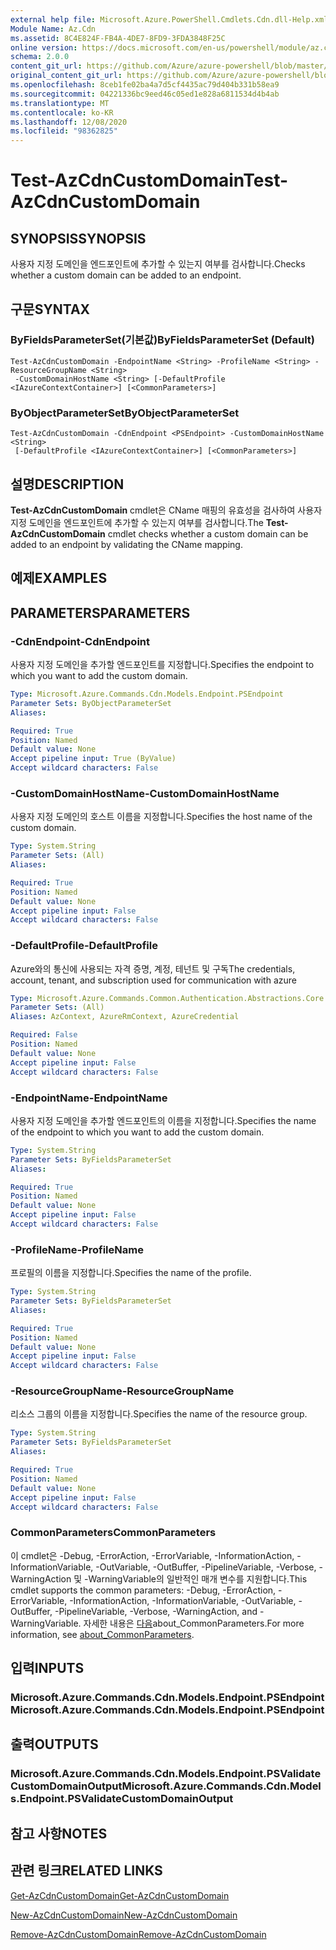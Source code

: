 ```yaml
---
external help file: Microsoft.Azure.PowerShell.Cmdlets.Cdn.dll-Help.xml
Module Name: Az.Cdn
ms.assetid: 8C4E824F-FB4A-4DE7-8FD9-3FDA3848F25C
online version: https://docs.microsoft.com/en-us/powershell/module/az.cdn/test-azcdncustomdomain
schema: 2.0.0
content_git_url: https://github.com/Azure/azure-powershell/blob/master/src/Cdn/Cdn/help/Test-AzCdnCustomDomain.md
original_content_git_url: https://github.com/Azure/azure-powershell/blob/master/src/Cdn/Cdn/help/Test-AzCdnCustomDomain.md
ms.openlocfilehash: 8ceb1fe02ba4a7d5cf4435ac79d404b331b58ea9
ms.sourcegitcommit: 04221336bc9eed46c05ed1e828a6811534d4b4ab
ms.translationtype: MT
ms.contentlocale: ko-KR
ms.lasthandoff: 12/08/2020
ms.locfileid: "98362825"
---
```

# <span data-ttu-id="fcc63-101">Test-AzCdnCustomDomain</span><span class="sxs-lookup"><span data-stu-id="fcc63-101">Test-AzCdnCustomDomain</span></span>

## <span data-ttu-id="fcc63-102">SYNOPSIS</span><span class="sxs-lookup"><span data-stu-id="fcc63-102">SYNOPSIS</span></span>
<span data-ttu-id="fcc63-103">사용자 지정 도메인을 엔드포인트에 추가할 수 있는지 여부를 검사합니다.</span><span class="sxs-lookup"><span data-stu-id="fcc63-103">Checks whether a custom domain can be added to an endpoint.</span></span>

## <span data-ttu-id="fcc63-104">구문</span><span class="sxs-lookup"><span data-stu-id="fcc63-104">SYNTAX</span></span>

### <span data-ttu-id="fcc63-105">ByFieldsParameterSet(기본값)</span><span class="sxs-lookup"><span data-stu-id="fcc63-105">ByFieldsParameterSet (Default)</span></span>
```
Test-AzCdnCustomDomain -EndpointName <String> -ProfileName <String> -ResourceGroupName <String>
 -CustomDomainHostName <String> [-DefaultProfile <IAzureContextContainer>] [<CommonParameters>]
```

### <span data-ttu-id="fcc63-106">ByObjectParameterSet</span><span class="sxs-lookup"><span data-stu-id="fcc63-106">ByObjectParameterSet</span></span>
```
Test-AzCdnCustomDomain -CdnEndpoint <PSEndpoint> -CustomDomainHostName <String>
 [-DefaultProfile <IAzureContextContainer>] [<CommonParameters>]
```

## <span data-ttu-id="fcc63-107">설명</span><span class="sxs-lookup"><span data-stu-id="fcc63-107">DESCRIPTION</span></span>
<span data-ttu-id="fcc63-108">**Test-AzCdnCustomDomain** cmdlet은 CName 매핑의 유효성을 검사하여 사용자 지정 도메인을 엔드포인트에 추가할 수 있는지 여부를 검사합니다.</span><span class="sxs-lookup"><span data-stu-id="fcc63-108">The **Test-AzCdnCustomDomain** cmdlet checks whether a custom domain can be added to an endpoint by validating the CName mapping.</span></span>

## <span data-ttu-id="fcc63-109">예제</span><span class="sxs-lookup"><span data-stu-id="fcc63-109">EXAMPLES</span></span>

## <span data-ttu-id="fcc63-110">PARAMETERS</span><span class="sxs-lookup"><span data-stu-id="fcc63-110">PARAMETERS</span></span>

### <span data-ttu-id="fcc63-111">-CdnEndpoint</span><span class="sxs-lookup"><span data-stu-id="fcc63-111">-CdnEndpoint</span></span>
<span data-ttu-id="fcc63-112">사용자 지정 도메인을 추가할 엔드포인트를 지정합니다.</span><span class="sxs-lookup"><span data-stu-id="fcc63-112">Specifies the endpoint to which you want to add the custom domain.</span></span>

```yaml
Type: Microsoft.Azure.Commands.Cdn.Models.Endpoint.PSEndpoint
Parameter Sets: ByObjectParameterSet
Aliases:

Required: True
Position: Named
Default value: None
Accept pipeline input: True (ByValue)
Accept wildcard characters: False
```

### <span data-ttu-id="fcc63-113">-CustomDomainHostName</span><span class="sxs-lookup"><span data-stu-id="fcc63-113">-CustomDomainHostName</span></span>
<span data-ttu-id="fcc63-114">사용자 지정 도메인의 호스트 이름을 지정합니다.</span><span class="sxs-lookup"><span data-stu-id="fcc63-114">Specifies the host name of the custom domain.</span></span>

```yaml
Type: System.String
Parameter Sets: (All)
Aliases:

Required: True
Position: Named
Default value: None
Accept pipeline input: False
Accept wildcard characters: False
```

### <span data-ttu-id="fcc63-115">-DefaultProfile</span><span class="sxs-lookup"><span data-stu-id="fcc63-115">-DefaultProfile</span></span>
<span data-ttu-id="fcc63-116">Azure와의 통신에 사용되는 자격 증명, 계정, 테넌트 및 구독</span><span class="sxs-lookup"><span data-stu-id="fcc63-116">The credentials, account, tenant, and subscription used for communication with azure</span></span>

```yaml
Type: Microsoft.Azure.Commands.Common.Authentication.Abstractions.Core.IAzureContextContainer
Parameter Sets: (All)
Aliases: AzContext, AzureRmContext, AzureCredential

Required: False
Position: Named
Default value: None
Accept pipeline input: False
Accept wildcard characters: False
```

### <span data-ttu-id="fcc63-117">-EndpointName</span><span class="sxs-lookup"><span data-stu-id="fcc63-117">-EndpointName</span></span>
<span data-ttu-id="fcc63-118">사용자 지정 도메인을 추가할 엔드포인트의 이름을 지정합니다.</span><span class="sxs-lookup"><span data-stu-id="fcc63-118">Specifies the name of the endpoint to which you want to add the custom domain.</span></span>

```yaml
Type: System.String
Parameter Sets: ByFieldsParameterSet
Aliases:

Required: True
Position: Named
Default value: None
Accept pipeline input: False
Accept wildcard characters: False
```

### <span data-ttu-id="fcc63-119">-ProfileName</span><span class="sxs-lookup"><span data-stu-id="fcc63-119">-ProfileName</span></span>
<span data-ttu-id="fcc63-120">프로필의 이름을 지정합니다.</span><span class="sxs-lookup"><span data-stu-id="fcc63-120">Specifies the name of the profile.</span></span>

```yaml
Type: System.String
Parameter Sets: ByFieldsParameterSet
Aliases:

Required: True
Position: Named
Default value: None
Accept pipeline input: False
Accept wildcard characters: False
```

### <span data-ttu-id="fcc63-121">-ResourceGroupName</span><span class="sxs-lookup"><span data-stu-id="fcc63-121">-ResourceGroupName</span></span>
<span data-ttu-id="fcc63-122">리소스 그룹의 이름을 지정합니다.</span><span class="sxs-lookup"><span data-stu-id="fcc63-122">Specifies the name of the resource group.</span></span>

```yaml
Type: System.String
Parameter Sets: ByFieldsParameterSet
Aliases:

Required: True
Position: Named
Default value: None
Accept pipeline input: False
Accept wildcard characters: False
```

### <span data-ttu-id="fcc63-123">CommonParameters</span><span class="sxs-lookup"><span data-stu-id="fcc63-123">CommonParameters</span></span>
<span data-ttu-id="fcc63-124">이 cmdlet은 -Debug, -ErrorAction, -ErrorVariable, -InformationAction, -InformationVariable, -OutVariable, -OutBuffer, -PipelineVariable, -Verbose, -WarningAction 및 -WarningVariable의 일반적인 매개 변수를 지원합니다.</span><span class="sxs-lookup"><span data-stu-id="fcc63-124">This cmdlet supports the common parameters: -Debug, -ErrorAction, -ErrorVariable, -InformationAction, -InformationVariable, -OutVariable, -OutBuffer, -PipelineVariable, -Verbose, -WarningAction, and -WarningVariable.</span></span> <span data-ttu-id="fcc63-125">자세한 내용은 [다음](http://go.microsoft.com/fwlink/?LinkID=113216)about_CommonParameters.</span><span class="sxs-lookup"><span data-stu-id="fcc63-125">For more information, see [about_CommonParameters](http://go.microsoft.com/fwlink/?LinkID=113216).</span></span>

## <span data-ttu-id="fcc63-126">입력</span><span class="sxs-lookup"><span data-stu-id="fcc63-126">INPUTS</span></span>

### <span data-ttu-id="fcc63-127">Microsoft.Azure.Commands.Cdn.Models.Endpoint.PSEndpoint</span><span class="sxs-lookup"><span data-stu-id="fcc63-127">Microsoft.Azure.Commands.Cdn.Models.Endpoint.PSEndpoint</span></span>

## <span data-ttu-id="fcc63-128">출력</span><span class="sxs-lookup"><span data-stu-id="fcc63-128">OUTPUTS</span></span>

### <span data-ttu-id="fcc63-129">Microsoft.Azure.Commands.Cdn.Models.Endpoint.PSValidateCustomDomainOutput</span><span class="sxs-lookup"><span data-stu-id="fcc63-129">Microsoft.Azure.Commands.Cdn.Models.Endpoint.PSValidateCustomDomainOutput</span></span>

## <span data-ttu-id="fcc63-130">참고 사항</span><span class="sxs-lookup"><span data-stu-id="fcc63-130">NOTES</span></span>

## <span data-ttu-id="fcc63-131">관련 링크</span><span class="sxs-lookup"><span data-stu-id="fcc63-131">RELATED LINKS</span></span>

[<span data-ttu-id="fcc63-132">Get-AzCdnCustomDomain</span><span class="sxs-lookup"><span data-stu-id="fcc63-132">Get-AzCdnCustomDomain</span></span>](./Get-AzCdnCustomDomain.md)

[<span data-ttu-id="fcc63-133">New-AzCdnCustomDomain</span><span class="sxs-lookup"><span data-stu-id="fcc63-133">New-AzCdnCustomDomain</span></span>](./New-AzCdnCustomDomain.md)

[<span data-ttu-id="fcc63-134">Remove-AzCdnCustomDomain</span><span class="sxs-lookup"><span data-stu-id="fcc63-134">Remove-AzCdnCustomDomain</span></span>](./Remove-AzCdnCustomDomain.md)


